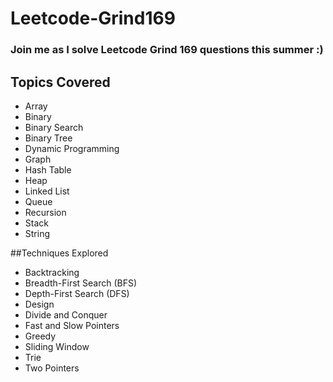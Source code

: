 # Leetcode-Grind169

### Join me as I solve Leetcode Grind 169 questions this summer :)

## Topics Covered
- Array
- Binary
- Binary Search
- Binary Tree
- Dynamic Programming
- Graph
- Hash Table
- Heap
- Linked List
- Queue
- Recursion
- Stack
- String

##Techniques Explored
- Backtracking
- Breadth-First Search (BFS)
- Depth-First Search (DFS)
- Design
- Divide and Conquer
- Fast and Slow Pointers
- Greedy
- Sliding Window
- Trie
- Two Pointers

